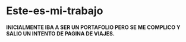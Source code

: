 # Este-es-mi-trabajo
**INICIALMENTE IBA A SER UN PORTAFOLIO PERO SE ME COMPLICO Y SALIO UN INTENTO DE PAGINA DE VIAJES.**
